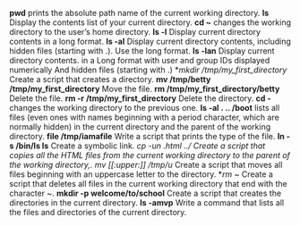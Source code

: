 **pwd**  prints the absolute path name of the current working directory.
**ls**  Display the contents list of your current directory.
**cd ~**  changes the working directory to the user’s home directory.
**ls -l**  Display current directory contents in a long format.
**ls -al**  Display current directory contents, including hidden files (starting with .). Use the long format.
**ls -lan**  Display current directory contents. in a Long format with user and group IDs displayed numerically And hidden files (starting with .)
**mkdir /tmp/my_first_directory*  Create a script that creates a directory.
**mv /tmp/betty /tmp/my_first_directory**  Move the file.
**rm /tmp/my_first_directory/betty**  Delete the file.
**rm -r /tmp/my_first_directory**  Delete the directory.
**cd -**  changes the working directory to the previous one.
**ls -al . .. /boot**  lists all files (even ones with names beginning with a period character, which are normally hidden) in the current directory and the parent of the working directory.
**file /tmp/iamafile**  Write a script that prints the type of the file.
**ln -s /bin/ls __ls__**  Create a symbolic link.
**cp -un *.html ../**  Create a script that copies all the HTML files from the current working directory to the parent of the working directory,.
**mv [[:upper:]]* /tmp/u**  Create a script that moves all files beginning with an uppercase letter to the directory.
**rm *~**  Create a script that deletes all files in the current working directory that end with the character ~.
**mkdir -p welcome/to/school**  Create a script that creates the directories in the current directory.
**ls -amvp**  Write a command that lists all the files and directories of the current directory.
